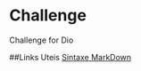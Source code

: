 # Challenge
Challenge for Dio

##Links Uteis
[Sintaxe MarkDown](https://www.markdownguide.org/basic-syntax/)
